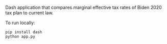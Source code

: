 Dash application that compares marginal effective tax rates of Biden 2020 tax plan to current law.

To run locally:

```
pip install dash
python app.py
```
